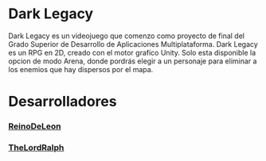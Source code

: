 # Dark Legacy

Dark Legacy es un videojuego que comenzo como proyecto de final del Grado Superior de Desarrollo de Aplicaciones Multiplataforma. Dark Legacy es un RPG en 2D, 
creado con el motor grafico Unity. Solo esta disponible la opcion de modo Arena, donde pordrás elegir a un personaje para eliminar a los enemios que hay 
dispersos por el mapa.


# Desarrolladores

<h3><a href="https://github.com/ReinoDeLeon">ReinoDeLeon</a></h3>
<h3><a href="https://github.com/TheLordRalph">TheLordRalph</a></h3>
